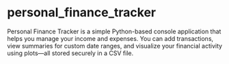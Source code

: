 # personal_finance_tracker
Personal Finance Tracker is a simple Python-based console application that helps you manage your income and expenses. You can add transactions, view summaries for custom date ranges, and visualize your financial activity using plots—all stored securely in a CSV file.
